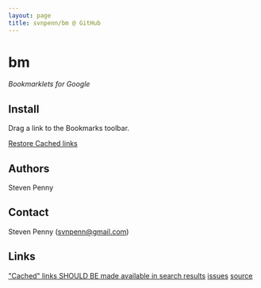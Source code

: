 ```yaml
---
layout: page
title: svnpenn/bm @ GitHub
---
```


<!--Greasemonkey-->

# bm
*Bookmarklets for Google*

## Install
Drag a link to the Bookmarks toolbar.

[Restore Cached links][r]

## Authors
Steven Penny

## Contact
Steven Penny (svnpenn@gmail.com)

## Links
["Cached" links SHOULD BE made available in search results][c]
[issues](http://github.com/svnpenn/bm/issues)
[source](http://github.com/svnpenn/bm)  

[c]:http://groups.google.com/a/googleproductforums.com/d/topic/websearch/FmWQDU_StH8
[r]:javascript:(function(){document.body.appendChild(document.createElement('script')).src='http://svnpenn.github.com/bm/google.user.js'})()